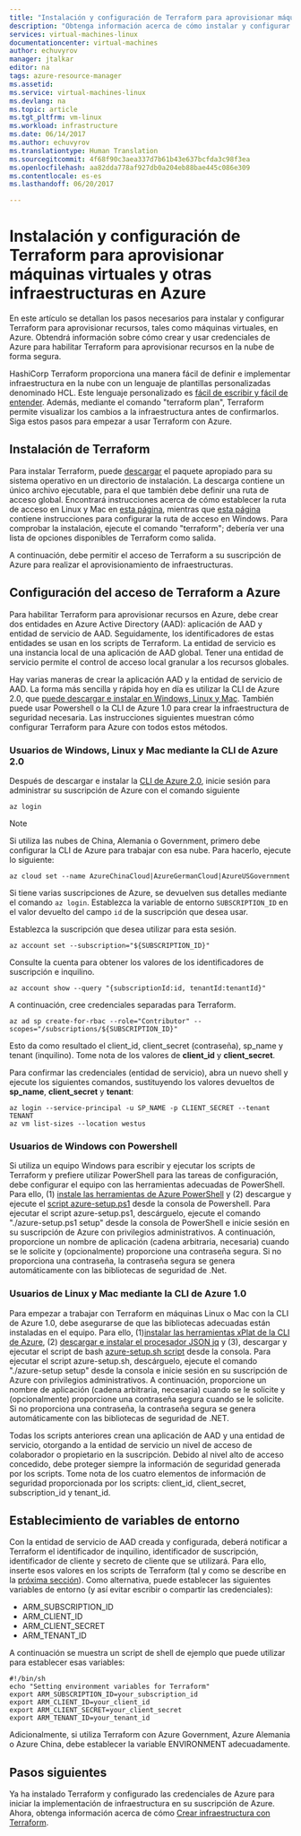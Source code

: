 ```yaml
---
title: "Instalación y configuración de Terraform para aprovisionar máquinas virtuales y otras infraestructuras en Azure | Microsoft Docs"
description: "Obtenga información acerca de cómo instalar y configurar Terraform para crear recursos de Azure"
services: virtual-machines-linux
documentationcenter: virtual-machines
author: echuvyrov
manager: jtalkar
editor: na
tags: azure-resource-manager
ms.assetid: 
ms.service: virtual-machines-linux
ms.devlang: na
ms.topic: article
ms.tgt_pltfrm: vm-linux
ms.workload: infrastructure
ms.date: 06/14/2017
ms.author: echuvyrov
ms.translationtype: Human Translation
ms.sourcegitcommit: 4f68f90c3aea337d7b61b43e637bcfda3c98f3ea
ms.openlocfilehash: aa82dda778af927db0a204eb88bae445c086e309
ms.contentlocale: es-es
ms.lasthandoff: 06/20/2017

---
```


# <a name="install-and-configure-terraform-to-provision-vms-and-other-infrastructure-into-azure"></a>Instalación y configuración de Terraform para aprovisionar máquinas virtuales y otras infraestructuras en Azure 
En este artículo se detallan los pasos necesarios para instalar y configurar Terraform para aprovisionar recursos, tales como máquinas virtuales, en Azure. Obtendrá información sobre cómo crear y usar credenciales de Azure para habilitar Terraform para aprovisionar recursos en la nube de forma segura.

HashiCorp Terraform proporciona una manera fácil de definir e implementar infraestructura en la nube con un lenguaje de plantillas personalizadas denominado HCL. Este lenguaje personalizado es [fácil de escribir y fácil de entender](terraform-create-complete-vm.md). Además, mediante el comando "terraform plan", Terraform permite visualizar los cambios a la infraestructura antes de confirmarlos. Siga estos pasos para empezar a usar Terraform con Azure.

## <a name="installing-terraform"></a>Instalación de Terraform
Para instalar Terraform, puede [descargar](https://www.terraform.io/downloads.html) el paquete apropiado para su sistema operativo en un directorio de instalación. La descarga contiene un único archivo ejecutable, para el que también debe definir una ruta de acceso global. Encontrará instrucciones acerca de cómo establecer la ruta de acceso en Linux y Mac en [esta página](https://stackoverflow.com/questions/14637979/how-to-permanently-set-path-on-linux), mientras que [esta página](https://stackoverflow.com/questions/1618280/where-can-i-set-path-to-make-exe-on-windows) contiene instrucciones para configurar la ruta de acceso en Windows. Para comprobar la instalación, ejecute el comando "terraform"; debería ver una lista de opciones disponibles de Terraform como salida.

A continuación, debe permitir el acceso de Terraform a su suscripción de Azure para realizar el aprovisionamiento de infraestructuras.

## <a name="setting-up-terraform-access-to-azure"></a>Configuración del acceso de Terraform a Azure
Para habilitar Terraform para aprovisionar recursos en Azure, debe crear dos entidades en Azure Active Directory (AAD): aplicación de AAD y entidad de servicio de AAD. Seguidamente, los identificadores de estas entidades se usan en los scripts de Terraform. La entidad de servicio es una instancia local de una aplicación de AAD global. Tener una entidad de servicio permite el control de acceso local granular a los recursos globales.

Hay varias maneras de crear la aplicación AAD y la entidad de servicio de AAD. La forma más sencilla y rápida hoy en día es utilizar la CLI de Azure 2.0, que [puede descargar e instalar en Windows, Linux y Mac](https://docs.microsoft.com/en-us/cli/azure/install-azure-cli). También puede usar Powershell o la CLI de Azure 1.0 para crear la infraestructura de seguridad necesaria. Las instrucciones siguientes muestran cómo configurar Terraform para Azure con todos estos métodos.

### <a name="windowslinuxmac-users-using-azure-cli-20"></a>Usuarios de Windows, Linux y Mac mediante la CLI de Azure 2.0
Después de descargar e instalar la [CLI de Azure 2.0](https://docs.microsoft.com/en-us/cli/azure/install-azure-cli), inicie sesión para administrar su suscripción de Azure con el comando siguiente

```
az login
```

>[!NOTE]
>Si utiliza las nubes de China, Alemania o Government, primero debe configurar la CLI de Azure para trabajar con esa nube. Para hacerlo, ejecute lo siguiente:

```
az cloud set --name AzureChinaCloud|AzureGermanCloud|AzureUSGovernment
```

Si tiene varias suscripciones de Azure, se devuelven sus detalles mediante el comando `az login`. Establezca la variable de entorno `SUBSCRIPTION_ID` en el valor devuelto del campo `id` de la suscripción que desea usar. 

Establezca la suscripción que desea utilizar para esta sesión.

```
az account set --subscription="${SUBSCRIPTION_ID}"
```

Consulte la cuenta para obtener los valores de los identificadores de suscripción e inquilino.

```
az account show --query "{subscriptionId:id, tenantId:tenantId}"
```

A continuación, cree credenciales separadas para Terraform.

```
az ad sp create-for-rbac --role="Contributor" --scopes="/subscriptions/${SUBSCRIPTION_ID}"
```

Esto da como resultado el client_id, client_secret (contraseña), sp_name y tenant (inquilino). Tome nota de los valores de **client_id** y **client_secret**.

Para confirmar las credenciales (entidad de servicio), abra un nuevo shell y ejecute los siguientes comandos, sustituyendo los valores devueltos de **sp_name**, **client_secret** y **tenant**:

```
az login --service-principal -u SP_NAME -p CLIENT_SECRET --tenant TENANT
az vm list-sizes --location westus
```

### <a name="windows-users-using-powershell"></a>Usuarios de Windows con Powershell
Si utiliza un equipo Windows para escribir y ejecutar los scripts de Terraform y prefiere utilizar PowerShell para las tareas de configuración, debe configurar el equipo con las herramientas adecuadas de PowerShell. Para ello, (1) [instale las herramientas de Azure PowerShell](https://docs.microsoft.com/en-us/powershell/azure/install-azurerm-ps) y (2) descargue y ejecute el [script azure-setup.ps1](https://github.com/echuvyrov/terraform101/blob/master/azureSetup.ps1) desde la consola de Powershell. Para ejecutar el script azure-setup.ps1, descárguelo, ejecute el comando "./azure-setup.ps1 setup" desde la consola de PowerShell e inicie sesión en su suscripción de Azure con privilegios administrativos. A continuación, proporcione un nombre de aplicación (cadena arbitraria, necesaria) cuando se le solicite y (opcionalmente) proporcione una contraseña segura. Si no proporciona una contraseña, la contraseña segura se genera automáticamente con las bibliotecas de seguridad de .Net.

### <a name="linuxmac-users-using-azure-cli-10"></a>Usuarios de Linux y Mac mediante la CLI de Azure 1.0
Para empezar a trabajar con Terraform en máquinas Linux o Mac con la CLI de Azure 1.0, debe asegurarse de que las bibliotecas adecuadas están instaladas en el equipo. Para ello, (1)[instalar las herramientas xPlat de la CLI de Azure](https://docs.microsoft.com/cli/azure/install-azure-cli), (2) [descargar e instalar el procesador JSON jq](https://stedolan.github.io/jq/download/) y (3), descargar y ejecutar el script de bash [azure-setup.sh script](https://github.com/mitchellh/packer/blob/master/contrib/azure-setup.sh) desde la consola. Para ejecutar el script azure-setup.sh, descárguelo, ejecute el comando "./azure-setup setup" desde la consola e inicie sesión en su suscripción de Azure con privilegios administrativos. A continuación, proporcione un nombre de aplicación (cadena arbitraria, necesaria) cuando se le solicite y (opcionalmente) proporcione una contraseña segura cuando se le solicite. Si no proporciona una contraseña, la contraseña segura se genera automáticamente con las bibliotecas de seguridad de .NET.

Todas los scripts anteriores crean una aplicación de AAD y una entidad de servicio, otorgando a la entidad de servicio un nivel de acceso de colaborador o propietario en la suscripción. Debido al nivel alto de acceso concedido, debe proteger siempre la información de seguridad generada por los scripts. Tome nota de los cuatro elementos de información de seguridad proporcionada por los scripts: client_id, client_secret, subscription_id y tenant_id. 

## <a name="setting-environment-variables"></a>Establecimiento de variables de entorno
Con la entidad de servicio de AAD creada y configurada, deberá notificar a Terraform el identificador de inquilino, identificador de suscripción, identificador de cliente y secreto de cliente que se utilizará. Para ello, inserte esos valores en los scripts de Terraform (tal y como se describe en la [próxima sección](terraform-create-complete-vm.md)). Como alternativa, puede establecer las siguientes variables de entorno (y así evitar escribir o compartir las credenciales):

- ARM_SUBSCRIPTION_ID
- ARM_CLIENT_ID
- ARM_CLIENT_SECRET
- ARM_TENANT_ID

A continuación se muestra un script de shell de ejemplo que puede utilizar para establecer esas variables:

```
#!/bin/sh
echo "Setting environment variables for Terraform"
export ARM_SUBSCRIPTION_ID=your_subscription_id
export ARM_CLIENT_ID=your_client_id
export ARM_CLIENT_SECRET=your_client_secret
export ARM_TENANT_ID=your_tenant_id
```

Adicionalmente, si utiliza Terraform con Azure Government, Azure Alemania o Azure China, debe establecer la variable ENVIRONMENT adecuadamente.

## <a name="next-steps"></a>Pasos siguientes
Ya ha instalado Terraform y configurado las credenciales de Azure para iniciar la implementación de infraestructura en su suscripción de Azure. Ahora, obtenga información acerca de cómo [Crear infraestructura con Terraform](terraform-create-complete-vm.md).
